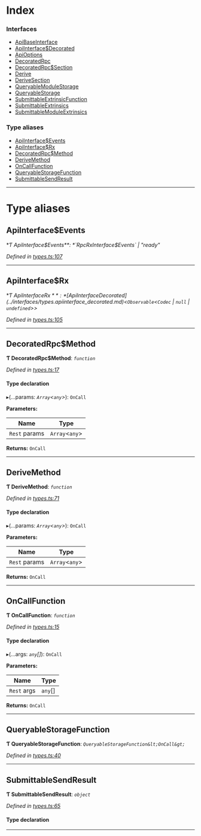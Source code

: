 

# Index

### Interfaces

* [ApiBaseInterface](../interfaces/_types_.apibaseinterface.md)
* [ApiInterface$Decorated](../interfaces/_types_.apiinterface_decorated.md)
* [ApiOptions](../interfaces/_types_.apioptions.md)
* [DecoratedRpc](../interfaces/_types_.decoratedrpc.md)
* [DecoratedRpc$Section](../interfaces/_types_.decoratedrpc_section.md)
* [Derive](../interfaces/_types_.derive.md)
* [DeriveSection](../interfaces/_types_.derivesection.md)
* [QueryableModuleStorage](../interfaces/_types_.queryablemodulestorage.md)
* [QueryableStorage](../interfaces/_types_.queryablestorage.md)
* [SubmittableExtrinsicFunction](../interfaces/_types_.submittableextrinsicfunction.md)
* [SubmittableExtrinsics](../interfaces/_types_.submittableextrinsics.md)
* [SubmittableModuleExtrinsics](../interfaces/_types_.submittablemoduleextrinsics.md)

### Type aliases

* [ApiInterface$Events](_types_.md#apiinterface_events)
* [ApiInterface$Rx](_types_.md#apiinterface_rx)
* [DecoratedRpc$Method](_types_.md#decoratedrpc_method)
* [DeriveMethod](_types_.md#derivemethod)
* [OnCallFunction](_types_.md#oncallfunction)
* [QueryableStorageFunction](_types_.md#queryablestoragefunction)
* [SubmittableSendResult](_types_.md#submittablesendresult)

---

# Type aliases

<a id="apiinterface_events"></a>

##  ApiInterface$Events

**Ƭ ApiInterface$Events**: *`RpcRxInterface$Events` | "ready"*

*Defined in [types.ts:107](https://github.com/polkadot-js/api/blob/ee21272/packages/api/src/types.ts#L107)*

___
<a id="apiinterface_rx"></a>

##  ApiInterface$Rx

**Ƭ ApiInterface$Rx**: *[ApiInterface$Decorated](../interfaces/_types_.apiinterface_decorated.md)<`Observable`<`Codec` | `null` | `undefined`>>*

*Defined in [types.ts:105](https://github.com/polkadot-js/api/blob/ee21272/packages/api/src/types.ts#L105)*

___
<a id="decoratedrpc_method"></a>

##  DecoratedRpc$Method

**Ƭ DecoratedRpc$Method**: *`function`*

*Defined in [types.ts:17](https://github.com/polkadot-js/api/blob/ee21272/packages/api/src/types.ts#L17)*

#### Type declaration
▸(...params: *`Array`<`any`>*): `OnCall`

**Parameters:**

| Name | Type |
| ------ | ------ |
| `Rest` params | `Array`<`any`> |

**Returns:** `OnCall`

___
<a id="derivemethod"></a>

##  DeriveMethod

**Ƭ DeriveMethod**: *`function`*

*Defined in [types.ts:71](https://github.com/polkadot-js/api/blob/ee21272/packages/api/src/types.ts#L71)*

#### Type declaration
▸(...params: *`Array`<`any`>*): `OnCall`

**Parameters:**

| Name | Type |
| ------ | ------ |
| `Rest` params | `Array`<`any`> |

**Returns:** `OnCall`

___
<a id="oncallfunction"></a>

##  OnCallFunction

**Ƭ OnCallFunction**: *`function`*

*Defined in [types.ts:15](https://github.com/polkadot-js/api/blob/ee21272/packages/api/src/types.ts#L15)*

#### Type declaration
▸(...args: *`any`[]*): `OnCall`

**Parameters:**

| Name | Type |
| ------ | ------ |
| `Rest` args | `any`[] |

**Returns:** `OnCall`

___
<a id="queryablestoragefunction"></a>

##  QueryableStorageFunction

**Ƭ QueryableStorageFunction**: *`QueryableStorageFunction&lt;OnCall&gt;`*

*Defined in [types.ts:40](https://github.com/polkadot-js/api/blob/ee21272/packages/api/src/types.ts#L40)*

___
<a id="submittablesendresult"></a>

##  SubmittableSendResult

**Ƭ SubmittableSendResult**: *`object`*

*Defined in [types.ts:65](https://github.com/polkadot-js/api/blob/ee21272/packages/api/src/types.ts#L65)*

#### Type declaration

___

